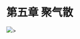 # 第五章  聚气散
<img src="https://ss1.bdstatic.com/70cFvXSh_Q1YnxGkpoWK1HF6hhy/it/u=4014780126,3097515239&fm=26&gp=0.jpg">>
